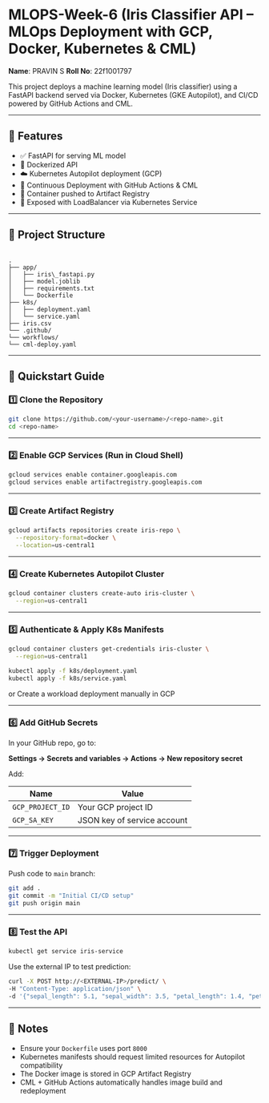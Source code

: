 # MLOPS-Week-6 (Iris Classifier API – MLOps Deployment with GCP, Docker, Kubernetes & CML)

**Name**: PRAVIN S
**Roll No**: 22f1001797

This project deploys a machine learning model (Iris classifier) using a FastAPI backend served via Docker, Kubernetes (GKE Autopilot), and CI/CD powered by GitHub Actions and CML.

---

## 📆 Features

- ✅ FastAPI for serving ML model
- 🐳 Dockerized API
- ☁️ Kubernetes Autopilot deployment (GCP)
- 🔁 Continuous Deployment with GitHub Actions & CML
- 📆 Container pushed to Artifact Registry
- 🔗 Exposed with LoadBalancer via Kubernetes Service

---

## 📁 Project Structure

```

.
├── app/
│   ├── iris\_fastapi.py
│   ├── model.joblib
│   ├── requirements.txt
│   └── Dockerfile
├── k8s/
│   ├── deployment.yaml
│   └── service.yaml
├── iris.csv
└── .github/
└── workflows/
└── cml-deploy.yaml

````

---

## 🚀 Quickstart Guide

### 1️⃣ Clone the Repository

```bash
git clone https://github.com/<your-username>/<repo-name>.git
cd <repo-name>
````

---

### 2️⃣ Enable GCP Services (Run in Cloud Shell)

```bash
gcloud services enable container.googleapis.com
gcloud services enable artifactregistry.googleapis.com
```

---

### 3️⃣ Create Artifact Registry

```bash
gcloud artifacts repositories create iris-repo \
  --repository-format=docker \
  --location=us-central1
```

---

### 4️⃣ Create Kubernetes Autopilot Cluster

```bash
gcloud container clusters create-auto iris-cluster \
  --region=us-central1
```

---

### 5️⃣ Authenticate & Apply K8s Manifests

```bash
gcloud container clusters get-credentials iris-cluster \
  --region=us-central1

kubectl apply -f k8s/deployment.yaml
kubectl apply -f k8s/service.yaml
```

or Create a workload deployment manually in GCP

---

### 6️⃣ Add GitHub Secrets

In your GitHub repo, go to:

**Settings → Secrets and variables → Actions → New repository secret**

Add:

| Name             | Value                       |
| ---------------- | --------------------------- |
| `GCP_PROJECT_ID` | Your GCP project ID         |
| `GCP_SA_KEY`     | JSON key of service account |

---

### 7️⃣ Trigger Deployment

Push code to `main` branch:

```bash
git add .
git commit -m "Initial CI/CD setup"
git push origin main
```

---

### 8️⃣ Test the API

```bash
kubectl get service iris-service
```

Use the external IP to test prediction:

```bash
curl -X POST http://<EXTERNAL-IP>/predict/ \
-H "Content-Type: application/json" \
-d '{"sepal_length": 5.1, "sepal_width": 3.5, "petal_length": 1.4, "petal_width": 0.2}'
```

---

## 📌 Notes

* Ensure your `Dockerfile` uses port `8000`
* Kubernetes manifests should request limited resources for Autopilot compatibility
* The Docker image is stored in GCP Artifact Registry
* CML + GitHub Actions automatically handles image build and redeployment
